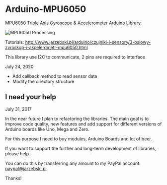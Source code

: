Arduino-MPU6050
===============

MPU6050 Triple Axis Gyroscope & Accelerometer Arduino Library.

![MPU6050 Processing](http://www.jarzebski.pl/media/zoom/publish/2014/10/mpu6050-processing-2.png "MPU6050 Processing")

Tutorials: http://www.jarzebski.pl/arduino/czujniki-i-sensory/3-osiowy-zyroskop-i-akcelerometr-mpu6050.html

This library use I2C to communicate, 2 pins are required to interface


July 24, 2020

- Add callback method to read sensor data
- Modify the directory structure



I need your help
----------------

July 31, 2017

In the near future I plan to refactoring the libraries. The main goal is to improve code quality, new features and add support for different versions of Arduino boards like Uno, Mega and Zero.

For this purpose I need to buy modules, Arduino Boards and lot of beer. 

If you want to support the further and long-term development of libraries, please help.

You can do this by transferring any amount to my PayPal account: paypal@jarzebski.pl

Thanks!
